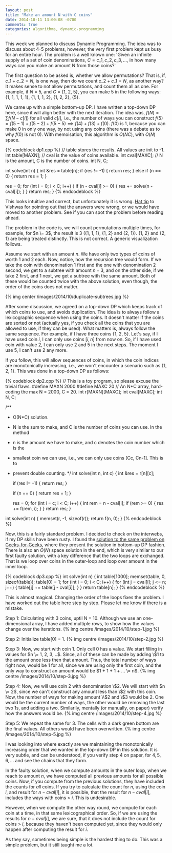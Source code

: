 ```yaml
---
layout: post
title: "Make an amount N with C coins"
date: 2014-10-11 13:00:08 -0700
comments: true
categories: algorithms, dynamic-programmimg
---
```


This week we planned to discuss Dynamic Programming. The idea was to discuss about 4-5 problems, however, the very first problem kept us busy for an entire hour. The problem is a well known one: 'Given an infinite supply of a set of coin denominations, $C = {c\_1, c\_2, c\_3, ...}$, in how many ways can you make an amount N from those coins?'

The first question to be asked is, whether we allow permutations? That is, if, $c\_1 + c\_2 = N$, is one way, then do we count $c\_2 + c\_1 = N$, as another way? It makes sense to not allow permutations, and count them all as one. For example, if $N$ = 5, and $C$ = {1, 2, 5}, you can make 5 in the following ways: {1, 1, 1, 1, 1}, {1, 1, 1, 2}, {1, 2, 2}, {5}. 

We came up with a simple bottom-up DP. I have written a top-down DP here, since it will align better with the next iteration. The idea was, $f(N) = \sum f(N-c[i])$ for all valid $c[i]$, 
i.e., the number of ways you can construct $f(5) = f(5-1) + f(5-2) + f(5-5) \implies f(4) + f(3) + f(0)$. $f(0)$ is 1, because you can make $0$ in only one way, by not using any coins (there was a debate as to why $f(0)$ is not 0). With memoisation, this algorithm is $O(NC)$, with $O(N)$ space.

{% codeblock dp1.cpp %}
// table stores the results. All values are init to -1.
int table[MAXN];
// cval is the value of coins available.
int cval[MAXC];
// N is the amount, C is the number of coins.
int N, C;

int solve(int n) {
  int &res = table[n];
  if (res != -1) {
    return res;
  } else if (n == 0) {
    return res = 1;
  }
  
  res = 0;
  for (int i = 0; i < C; i++) {
    if (n - cval[i] >= 0) {
      res += solve(n - cval[i]);
    }
  }
  return res;
}
{% endcodeblock %}

This looks intuitive and correct, but unfortunately it is wrong. <a href="http://en.wikipedia.org/wiki/Hat_tip" target="_blank">Hat tip</a> to Vishwas for pointing out that the answers were wrong, or we would have moved to another problem. See if you can spot the problem before reading ahead.

The problem in the code is, we will count permutations multiple times, for example, for $n \= 3$, the result is 3 ({1, 1, 1}, {1, 2} and {2, 1}). {1, 2} and {2, 1} are being treated distinctly. This is not correct. A generic visualization follows.

Assume we start with an amount $n$. We have only two types of coins of worth $1$ and $2$ each. Now, notice, how the recursion tree would form. If we take the coin with denomination $1$ first and the one with denomination $2$ second, we get to a subtree with amount $n-3$, and on the other side, if we take $2$ first, and $1$ next, we get a subtree with the same amount. Both of these would be counted twice with the above solution, even though, the order of the coins does not matter.

{% img center /images/2014/10/duplicate-subtrees.jpg %}


After some discussion, we agreed on a top-down DP which keeps track of which coins to use, and avoids duplication. The idea is to always follow a lexicographic sequence when using the coins. It doesn't matter if the coins are sorted or not (actually yes, if you check all the coins that you are allowed to use, if they can be used). What matters is, always follow the same sequence. For example, if I have three coins {1, 2, 5}. Let's say, if I have used coin $i$, I can only use coins $[i, n]$ from now on. So, if I have used coin with value $2$, I can only use $2$ and $5$ in the next steps. The moment I use 5, I can't use 2 any more. 

If you follow, this will allow sequences of coins, in which the coin indices are monotonically increasing, i.e., we won't encounter a scenario such as {1, 2, 1}. This was done in a top-down DP as follows:

{% codeblock dp2.cpp %}
// This is a toy program, so please excuse the trivial flaws.
#define MAXN 2000
#define MAXC 20
// An N*C array, hard-coding the max N = 2000, C = 20.
int r[MAXN][MAXC];
int cval[MAXC];
int N, C;

/**
* O(N*C) solution.
* N is the sum to make, and C is the number of coins you can use. In the method
* n is the amount we have to make, and c denotes the coin number which is the
* smallest coin we can use, i.e., we can only use coins [Cc, Cn-1]. This is to
* prevent double counting.
*/
int solve(int n, int c) {
  int &res = r[n][c];

  if (res != -1) {
    return res;
  }

  if (n == 0) {
    return res = 1;
  }

  res = 0;
  for (int i = c; i < C; i++) {
    int rem = n - cval[i];
    if (rem >= 0) {
      res += f(rem, i);
    }
  }
  return res;
}

int solve(int n) {
  memset(r, -1, sizeof(r));
  return f(n, 0);
}
{% endcodeblock %}

Now, this is a fairly standard problem. I decided to check on the interwebs, if my DP skills have been rusty. I found the <a href="http://www.geeksforgeeks.org/dynamic-programming-set-7-coin-change/" targe="_blank">solution to the same problem on Geeks-for-Geeks</a>, where they present the solution in bottom-up DP fashion. There is also an $O(N)$ space solution in the end, which is very similar to our first faulty solution, with a key difference that the two loops are exchanged. That is we loop over coins in the outer-loop and loop over amount in the inner loop. 

{% codeblock dp3.cpp %}
int solve(int n) {
  int table[1000];
  memset(table, 0, sizeof(table));
  table[0] = 1;
  for (int i = 0; i < C; i++) {
    for (int j = cval[i]; j <= n; j++) {
      table[j] += table[j - cval[i]]; 
    }
  }
  return table[n];
}
{% endcodeblock %}

This is almost magical. Changing the order of the loops fixes the problem. I have worked out the table here step by step. Please let me know if there is a mistake.

Step 1: Calculating with 3 coins, uptil N = 10. Although we use an one-dimensional array, I have added multiple rows, to show how the values change over the iterations. 
{% img centre /images/2014/10/step-1.jpg %}

Step 2: Initialize table[0] = 1. 
{% img centre /images/2014/10/step-2.jpg %}

Step 3: Now, we start with coin 1. Only cell 0 has a value. We start filling in values for $n \= 1, 2, 3, ..$. Since, all of these can be made by adding \\$1 to the amount once less then that amount. Thus, the total number of ways right now, would be 1 for all, since we are using only the first coin, and the only way to construct an amount would be $1 + 1 + 1 + ... \= n$.
{% img centre /images/2014/10/step-3.jpg %}

Step 4: Now, we will use coin 2 with denomination \\$2. We will start with $n \= 2$, since we can't construct any amount less than \\$2 with this coin. Now, the number of ways for making amount \\$2 and \\$3 would be $2$. One would be the current number of ways, the other would be removing the last two $1$s, and adding a two. Similarily, mentally (or manually, on paper) verify how the answers would be.
{% img centre /images/2014/10/step-4.jpg %}

Step 5: We repeat the same for 3. The cells with a dark green bottom are the final values. All others would have been overwritten.
{% img centre /images/2014/10/step-5.jpg %}


I was looking into where exactly are we maintaining the monotonically increasing order that we wanted in the top-down DP in this solution. It is very subtle, and can be understood, if you verify step 4 on paper, for $4, 5, 6, ...$ and see the chains that they form. 

In the faulty solution, when we compute amounts in the outer loop, when we reach to amount $n$, we have computed all previous amounts for all possible coins. Now, if you compute from the previous solutions, they have included the counts for _all_ coins. If you try to calculate the count for $n$, using the coin $i$, and result for $n - cval[i]$, it is possible, that the result for $n - cval[i]$, includes the ways with coins > $i$. This is undesirable.

However, when we compute the other way round, we compute for each coin at a time, in that same lexicographical order. So, if we are using the results for $n - cval[i]$, we are sure, that it does not include the count for coins > $i$, because they haven't been computed yet, since they would only happen after computing the result for $i$.

As they say, sometimes being simple is the hardest thing to do. This was a simple problem, but it still taught me a lot.

